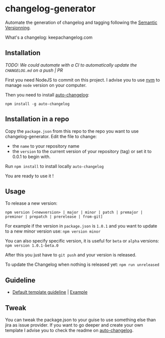 # changelog-generator
Automate the generation of changelog and tagging following the [Semantic Versionning](https://semver.org/).

What's a changelog: keepachangelog.com

Installation
------

*TODO: We could automate with a CI to automatically update the `CHANGELOG.md` on a push | PR*

First you need NodeJS to commit on this project. I advise you to use [nvm](https://github.com/creationix/nvm) to manage `node` version on your computer.

Then you need to install [auto-changelog](https://github.com/CookPete/auto-changelog):

`npm install -g auto-changelog`


Installation in a repo
------

Copy the `package.json` from this repo to the repo you want to use changelog-generator. 
Edit the file to change:
- the `name` to your repository name
- the `version` to the current version of your repository (tag) or set it to 0.0.1 to begin with.

Run `npm install` to install locally `auto-changelog`

You are ready to use it !

Usage
------

To release a new version:

`npm version [<newversion> | major | minor | patch | premajor | preminor | prepatch | prerelease | from-git]`

For example if the version in `package.json` is `1.0.1` and you want to update to a new minor version use:
`npm version minor`

You can also specify specific version, it is useful for `beta` or `alpha` versions:
`npm version 1.0.1-beta.0`

After this you just have to `git push` and your version is released.

To update the Changelog when nothing is released yet:
`npm run unreleased`

Guideline
------

- [Default template guideline](docs/default_template.md) | [Example](docs/default_example.md)

Tweak
------

You can tweak the package.json to your guise to use something else than jira as issue provider. If you want to go deeper and create your own template I advise you to check the readme on [auto-changelog](https://github.com/CookPete/auto-changelog).
